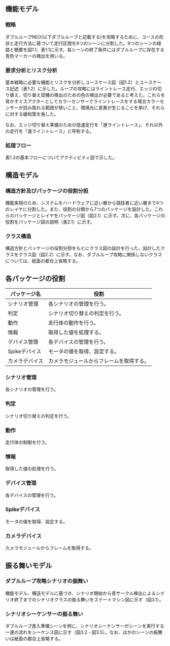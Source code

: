 ## 機能モデル

### 戦略

ダブルループNEO(以下ダブルループと記載する)を攻略するために、コースの形状と走行方法に基づいて走行区間を9つのシーンに分割した。9つのシーンの経路と概要を図1.1、表1.1に示す。各シーンの終了条件にはダブルループに存在する青色マーカーの検出を用いる。

### 要求分析とリスク分析

基本戦略に必要な機能とリスクを分析しユースケース図（図1.2）とユースケース記述（表1.2）に示した。ループの攻略にはライントレース走行、エッジの切り替え、切り替え契機の検出のための色の検出が必要であると考えた。これらを脅かすミスアクターとしてカラーセンサーでライントレースをする場合カラーセンサーが読み取れる範囲が狭いこと、環境光に差異が生じることを挙げ、それらに対する緩和策を施した。

なお、エッジ切り替え準備のための低速走行を「遅ライントレース」、それ以外の走行を「速ライントレース」と呼称する。

### 処理フロー

表1.2の基本フローについてアクティビティ図で示した。

## 構造モデル

### 構造方針及びパッケージの役割分担

機能実現のため、システムをハードウェアに近い層から競技者に近い層まで4つのレイヤに分割した。また、役割の分類から7つのパッケージを設計した。これらのパッケージとレイヤをパッケージ図（図2.1）に示す。次に、各パッケージの役割をパッケージ図の説明（表2.1）に示す。

### クラス構造

構造方針とパッケージの役割分担をもとにクラス図の設計を行った。設計したクラスをクラス図（図2.2）に示す。なお、ダブルループ攻略に関係しないクラスについては、紙面の都合上省略する。

## 各パッケージの役割

| パッケージ名 | 役割 |
| ----------- | --- |
| シナリオ管理 | 各シナリオの管理を行う。 |
| 判定 | シナリオ切り替えの判定を行う。 |
| 動作 | 走行体の動作を行う。 |
| 情報 | 取得した値を処理する。 |
| デバイス管理 | 各デバイスの管理を行う。 |
| Spikeデバイス | モータの値を取得、設定する。 |
| カメラデバイス | カメラモジュールからフレームを取得する。 |

### シナリオ管理
各シナリオの管理を行う。

### 判定
シナリオ切り替えの判定を行う。

### 動作
走行体の制御を行う。

### 情報
取得した値の処理を行う。

### デバイス管理
各デバイスの管理を行う。

### Spikeデバイス
モータの値を取得、設定する。

### カメラデバイス
カメラモジュールからフレームを取得する。


## 振る舞いモデル

### ダブルループ攻略シナリオの振舞い

機能モデル、構造モデルに基づき、シナリオ開始から青サークル検出によるシナリオ終了までのシナリオクラスの振る舞いをステートマシン図に示す（図3.1）。

### シナリオシーケンサーの振る舞い

ダブルループ進入準備シーンを例に、シナリオシーケンサーがシーンを実行する一連の流れをシーケンス図に示す（図3.2 - 図3.5）。なお、ほかのシーンの振舞いは紙面の都合上省略する。


